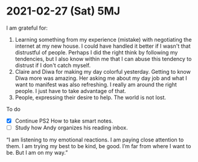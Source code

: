 # 2021-02-27 (Sat) 5MJ

I am grateful for:

1. Learning something from my experience (mistake) with negotiating the internet at my new house. I could have handled it better if I wasn't that distrustful of people. Perhaps I did the right think by following my tendencies, but I also know within me that I can abuse this tendency to distrust if I don't catch myself.
2. Claire and Diwa for making my day colorful yesterday. Getting to know Diwa more was amazing. Her asking me about my day job and what I want to manifest was also refreshing. I really am around the right people. I just have to take advantage of that.
3. People, expressing their desire to help. The world is not lost.

To do

- [x] Continue PS2 How to take smart notes.
- [ ] Study how Andy organizes his reading inbox.

“I am listening to my emotional reactions. I am paying close attention to them. I am trying my best to be kind, be good. I’m far from where I want to be. But I am on my way.”

